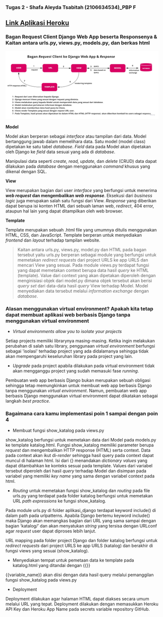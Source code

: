### Tugas 2 - Shafa Aleyda Tsabitah (2106634534)\_PBP F

## [Link Aplikasi Heroku](http://pbpshafa.herokuapp.com/katalog/)

### Bagan Request Client Django Web App beserta Responsenya & Kaitan antara urls.py, views.py, models.py, dan berkas html

![Bagan Request Client Django Web App & Response](bagan_tugas_2.jpg)

**Model**

Model akan berperan sebagai *interface* atau tampilan dari data. Model bertanggung jawab dalam memelihara data. Satu model (model class) dipetakan ke satu tabel *database*. *Field* data pada Model akan dipetakan oleh Django ke *field* data sesuai yang ada di *database*. 

Manipulasi data seperti *create, read, update,* dan *delete* (CRUD) data dapat dilakukan pada *database* dengan menggunakan *command* khusus yang dikenal dengan SQL. 

**View**

View merupakan bagian dari user *interface* yang berfungsi untuk menerima ***web request* dan mengembalikan *web response***. Eksekusi dari *business logic* juga merupakan salah satu fungsi dari View. *Response* yang diberikan dapat berupa isi konten HTML dari sebuah laman web, *redirect*, 404 error, ataupun hal lain yang dapat ditampilkan oleh web browser. 

**Template**

Template merupakan sebuah .html file yang umumnya ditulis menggunakan HTML, CSS, dan JavaScript. Template berperan untuk menyediakan *frontend* dan *layout* terhadap tampilan website. 

> Kaitan antara urls.py, views.py, model.py dan HTML pada bagan tersebut yaitu urls.py berperan sebagai module yang berfungsi untuk memetakan *redirect requests* dari project URLS ke app URLS dan mencari View yang sesuai. Pada module views.py terdapat fungsi yang dapat memetakan context berupa data hasil *query* ke HTML (template). Value dari context yang akan dipetakan diperoleh dengan menginisiasi objek dari model.py dimana objek tersebut akan berisi *query set* dari data-data hasil *query* View terhadap Model. Model menyediakan data tersebut melalui *information exchange* dengan *database*. 
 
### Alasan menggunakan virtual environment? Apakah kita tetap dapat membuat aplikasi web berbasis Django tanpa menggunakan virtual environment

- *Virtual environments allow you to isolate your projects*

Setiap projects memiliki librarynya masing-masing. Ketika ingin melakukan perubahan di salah satu library, penggunaan *virtual environment* berfungsi sebagai 'isolasi' terhadap project yang ada didalamanya sehingga tidak akan mempengaruhi keseluruhan library pada project yang lain. 
- *Upgrade* pada project apabila dilakukan pada virtual environment tidak akan mengganggu project yang sudah memasuki fase *running*. 

Pembuatan web app berbasis Django bukan merupakan sebuah obligasi sehingga tetap memungkinkan untuk membuat web app berbasis Django tanpa menggunakan *virtual environment*. Namun, pembuatan web app berbasis Django menggunakan virtual environment dapat dikatakan sebagai langkah *best practice*. 

### Bagaimana cara kamu implementasi poin 1 sampai dengan poin 4

- Membuat fungsi show_katalog pada views.py 

show_katalog berfungsi untuk memetakan data dari Model pada models.py ke template katalog.html. Fungsi show_katalog memiliki parameter berupa *request* dan mengembalikan HTTP response (HTML) serta context. Data pada context akan ikut di-*render* sehingga hasil query pada context dapat muncul di halaman html. Isi dari {} menandakan *dictionary values* yang dapat ditambahkan ke konteks sesuai pada template. Values dari variabel tersebut diperoleh dari hasil *query* terhadap Model dan disimpan pada variabel yang memiliki *key name* yang sama dengan variabel context pada html. 

- *Routing* untuk memetakan fungsi show_katalog dan *routing* pada file urls.py yang terdapat pada folder katalog berfungsi untuk memetakan URL *path expressions* ke fungsi show_katalog. 

Pada module urls.py di folder aplikasi_django terdapat keyword include() di dalam path pada urlpatterns. Apabila Django bertemu keyword include() maka Django akan memangkas bagian dari URL yang sama sampai dengan bagian ‘katalog/’ dan akan menyatukan *string* yang tersisa dengan URLconf agar *request* user dapat diproses lebih lanjut. 

URL mapping pada folder project Django dan folder katalog berfungsi untuk *redirect requests* dari project URLS ke app URLS (katalog) dan berakhir di fungsi views yang sesuai (show_katalog).

- Menyediakan tempat untuk pemetaan data ke template pada katalog.html yang ditandai dengan {{}}

{{variable_name}} akan diisi dengan data hasil query melalui pemanggilan fungsi show_katalog pada views.py
- Deployment

Deployment dilakukan agar halaman HTML dapat diakses secara umum melalui URL yang tepat. Deployment dilakukan dengan memasukkan Heroku API Key dan Heroku App Name pada secrets variable repository GitHub.






    

